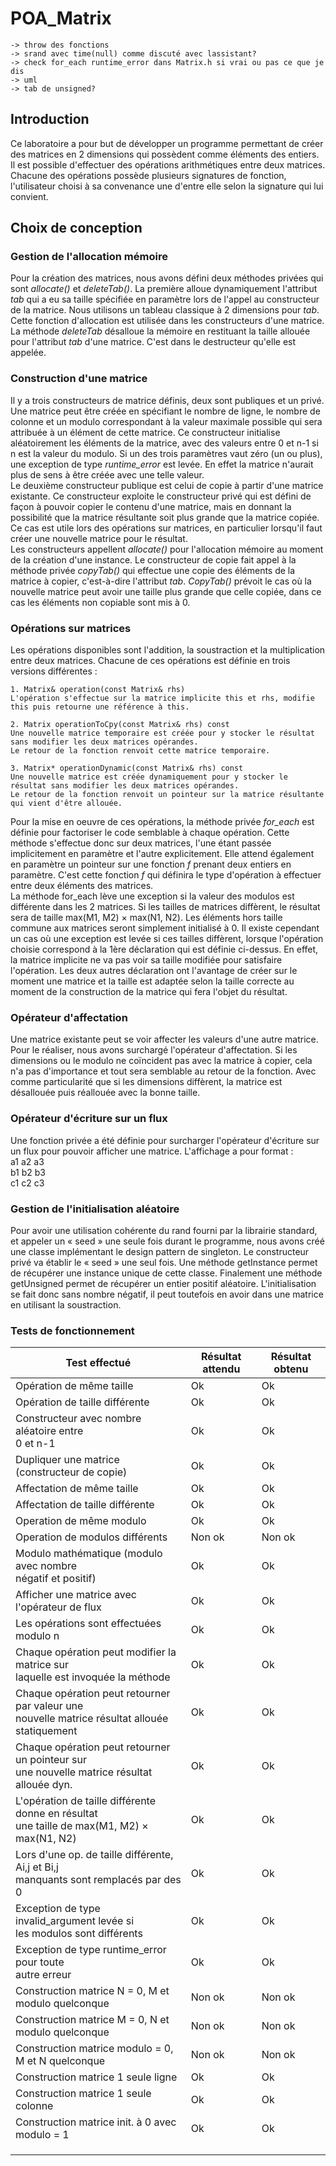 # POA_Matrix
    -> throw des fonctions
    -> srand avec time(null) comme discuté avec lassistant?
    -> check for_each runtime_error dans Matrix.h si vrai ou pas ce que je dis
    -> uml
    -> tab de unsigned?

## Introduction
Ce laboratoire a pour but de développer un programme permettant de créer des matrices en 2 dimensions qui possèdent comme
éléments des entiers. Il est possible d'effectuer des opérations arithmétiques entre
deux matrices. Chacune des opérations possède plusieurs signatures de fonction, l'utilisateur choisi
à sa convenance une d'entre elle selon la signature qui lui convient.

## Choix de conception

### Gestion de l'allocation mémoire
Pour la création des matrices, nous avons défini deux méthodes privées qui sont
_allocate()_ et _deleteTab()_. La première alloue dynamiquement l'attribut _tab_ qui a eu sa taille
spécifiée en paramètre lors de l'appel au constructeur de la matrice. Nous utilisons un tableau
classique à 2 dimensions pour _tab_. Cette fonction d'allocation
est utilisée dans les constructeurs d'une matrice. La méthode _deleteTab_ désalloue la mémoire en 
restituant la taille allouée pour l'attribut _tab_ d'une matrice. C'est dans le destructeur qu'elle 
est appelée.

### Construction d'une matrice
Il y a trois constructeurs de matrice définis, deux sont publiques et un privé. Une matrice peut être
créée en spécifiant le nombre de ligne, le nombre de colonne et un modulo correspondant à la valeur
maximale possible qui sera attribuée à un élément de cette matrice. Ce constructeur initialise
 aléatoirement les éléments de la matrice, avec des valeurs entre 0 et n-1 si n est la valeur du modulo.
Si un des trois paramètres vaut zéro (un ou plus), une exception de type _runtime_error_ est levée. En effet la matrice
n'aurait plus de sens à être créée avec une telle valeur.  
Le deuxième constructeur publique est celui de copie à partir d'une matrice existante. Ce constructeur 
exploite le constructeur privé qui est défini de façon à pouvoir copier le contenu d'une matrice, mais en donnant la 
possibilité que la matrice résultante soit plus grande que la matrice copiée. Ce cas est utile lors des opérations sur 
matrices, en particulier lorsqu'il faut créer une nouvelle matrice pour le résultat.  
Les constructeurs appellent _allocate()_ pour l'allocation mémoire au moment de la création d'une instance.
Le constructeur de copie fait appel à la méthode privée _copyTab()_ qui effectue une copie des éléments de la matrice 
à copier, c'est-à-dire l'attribut _tab_. _CopyTab()_ prévoit le cas où la nouvelle matrice peut avoir une taille
plus grande que celle copiée, dans ce cas les éléments non copiable sont mis à 0.

### Opérations sur matrices
Les opérations disponibles sont l'addition, la soustraction et la multiplication entre deux matrices. 
Chacune de ces opérations est définie en trois versions différentes :  

    1. Matrix& operation(const Matrix& rhs)
    L'opération s'effectue sur la matrice implicite this et rhs, modifie this puis retourne une référence à this.
    
    2. Matrix operationToCpy(const Matrix& rhs) const
    Une nouvelle matrice temporaire est créée pour y stocker le résultat sans modifier les deux matrices opérandes.
    Le retour de la fonction renvoit cette matrice temporaire.

    3. Matrix* operationDynamic(const Matrix& rhs) const
    Une nouvelle matrice est créée dynamiquement pour y stocker le résultat sans modifier les deux matrices opérandes.
    Le retour de la fonction renvoit un pointeur sur la matrice résultante qui vient d'être allouée.


Pour la mise en oeuvre de ces opérations, la méthode privée _for_each_ est définie pour factoriser le code semblable à chaque opération. 
Cette méthode s'effectue donc sur deux matrices, l'une étant passée implicitement en paramètre et l'autre explicitement. 
Elle attend également en paramètre un pointeur sur une fonction _f_ prenant deux entiers en paramètre. C'est 
cette fonction _f_ qui définira le type d'opération à effectuer entre deux éléments des matrices.  
La méthode for_each lève une exception si la valeur des modulos est différente dans les 2 matrices.
Si les tailles de matrices diffèrent, le résultat sera de taille max(M1, M2) × max(N1, N2). Les éléments hors taille 
commune aux matrices seront simplement initialisé à 0. Il existe cependant un cas où une exception est levée si 
ces tailles diffèrent, lorsque l'opération choisie correspond à la 1ère déclaration qui est définie ci-dessus. En effet,
la matrice implicite ne va pas voir sa taille modifiée pour satisfaire l'opération. Les deux autres déclaration ont 
l'avantage de créer sur le moment une matrice et la taille est adaptée selon la taille correcte au moment de la construction 
de la matrice qui fera l'objet du résultat. 

### Opérateur d'affectation
Une matrice existante peut se voir affecter les valeurs d'une autre matrice. Pour le réaliser, nous avons surchargé
l'opérateur d'affectation. Si les dimensions ou le modulo ne coïncident pas avec la matrice à copier, cela n'a pas d'importance 
et tout sera semblable au retour de la fonction. Avec comme particularité que si les dimensions diffèrent, la matrice est désallouée puis
réallouée avec la bonne taille. 

### Opérateur d'écriture sur un flux
Une fonction privée a été définie pour surcharger l'opérateur d'écriture sur un flux pour pouvoir afficher une matrice.
  L'affichage a pour format :  
a1 a2 a3   
b1 b2 b3  
c1 c2 c3

### Gestion de l'initialisation aléatoire

Pour avoir une utilisation cohérente du rand fourni par la librairie standard, et appeler un « seed » une seule fois durant le programme,
nous avons créé une classe implémentant le design pattern de singleton. Le constructeur privé va établir le « seed » une seul fois.
Une méthode getInstance permet de récupérer une instance unique de cette classe.
Finalement une méthode getUnsigned permet de récupérer un entier positif aléatoire. 
L'initialisation se fait donc sans nombre négatif, il peut toutefois en avoir dans une matrice en utilisant la soustraction.

### Tests de fonctionnement
| Test effectué                                                                                        | Résultat attendu | Résultat obtenu |   
|------------------------------------------------------------------------------------------------------|------------------|-----------------|
| Opération de même taille                                                                             | Ok               | Ok              |  
| Opération de taille différente                                                                       | Ok               | Ok              | 
| Constructeur avec nombre aléatoire entre <br/>0 et n-1                                               | Ok               | Ok              |   
| Dupliquer une matrice (constructeur de copie)                                                        | Ok               | Ok              |
| Affectation  de même taille                                                                          | Ok               | Ok              |
| Affectation de taille différente                                                                     | Ok               | Ok              |
| Operation de même modulo                                                                             | Ok               | Ok              |
| Operation de modulos différents                                                                      | Non ok           | Non ok          |
| Modulo mathématique (modulo avec nombre<br/> négatif et positif)                                     | Ok               | Ok              |
| Afficher une matrice avec l'opérateur de flux                                                        | Ok               | Ok              |
| Les opérations sont effectuées modulo n                                                              | Ok               | Ok              |
| Chaque opération peut modifier la matrice sur <br/> laquelle est invoquée la méthode                 | Ok               | Ok              |
| Chaque opération peut retourner par valeur une<br/> nouvelle matrice résultat   allouée statiquement | Ok               | Ok              |
| Chaque opération peut retourner un pointeur sur<br/> une nouvelle matrice résultat    allouée dyn.   | Ok               | Ok              |
| L'opération de taille différente donne en résultat<br/> une taille de  max(M1, M2) × max(N1, N2)     | Ok               | Ok              |
| Lors d'une op. de taille différente, Ai,j et Bi,j<br/> manquants sont remplacés par des 0            | Ok               | Ok              |
| Exception de type invalid_argument levée si<br/> les modulos sont différents                         | Ok               | Ok              |
| Exception de type runtime_error pour toute<br/> autre erreur                                         | Ok               | Ok              |
| Construction matrice N = 0, M et modulo quelconque                                                   | Non ok           | Non ok          |
| Construction matrice M = 0, N et modulo quelconque                                                   | Non ok           | Non ok          |
| Construction matrice modulo = 0, M et N quelconque                                                   | Non ok           | Non ok          |
| Construction matrice 1 seule ligne                                                                   | Ok               | Ok              |
| Construction matrice 1 seule colonne                                                                 | Ok               | Ok              |
| Construction matrice init. à 0 avec modulo = 1                                                       | Ok               | Ok              |
|                                                                                                      |                  |                 |
|                                                                                                      |                  |                 |
|                                                                                                      |                  |                 |

